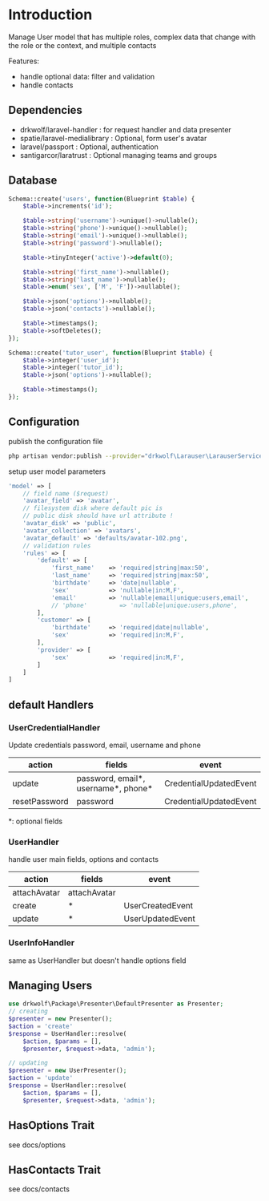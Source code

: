 # Introduction 
Manage User model that has multiple roles, complex data that change with the role or the context, and multiple contacts

Features:
- handle optional data: filter and validation
- handle contacts

## Dependencies

- drkwolf/laravel-handler : for request handler and data presenter
- spatie/laravel-medialibrary : Optional, form user's avatar
- laravel/passport : Optional, authentication
- santigarcor/laratrust : Optional managing teams and groups

## Database

```php
Schema::create('users', function(Blueprint $table) {
    $table->increments('id');

    $table->string('username')->unique()->nullable();
    $table->string('phone')->unique()->nullable();
    $table->string('email')->unique()->nullable();
    $table->string('password')->nullable();

    $table->tinyInteger('active')->default(0);

    $table->string('first_name')->nullable();
    $table->string('last_name')->nullable();
    $table->enum('sex', ['M', 'F'])->nullable();

    $table->json('options')->nullable();
    $table->json('contacts')->nullable();

    $table->timestamps();
    $table->softDeletes();
});

Schema::create('tutor_user', function(Blueprint $table) {
    $table->integer('user_id');
    $table->integer('tutor_id');
    $table->json('options')->nullable();

    $table->timestamps();
});
```

## Configuration

publish the configuration file
```bash
php artisan vendor:publish --provider="drkwolf\Larauser\LarauserServiceProvider" --tag="config"
```

setup user model parameters

```php
'model' => [
    // field name ($request)
    'avatar_field' => 'avatar',
    // filesystem disk where default pic is
    // public disk should have url attribute !
    'avatar_disk' => 'public',
    'avatar_collection' => 'avatars',
    'avatar_default' => 'defaults/avatar-102.png',
    // validation rules
    'rules' => [
        'default' => [
            'first_name'    => 'required|string|max:50',
            'last_name'     => 'required|string|max:50',
            'birthdate'     => 'date|nullable',
            'sex'           => 'nullable|in:M,F',
            'email'         => 'nullable|email|unique:users,email',
            // 'phone'         => 'nullable|unique:users,phone',
        ],
        'customer' => [
            'birthdate'     => 'required|date|nullable',
            'sex'           => 'required|in:M,F',
        ],
        'provider' => [
            'sex'           => 'required|in:M,F',
        ]
    ]
]
```

## default Handlers

### UserCredentialHandler

Update credentials password, email, username and phone
 
| action        | fields                              | event                  |
| ------------- | ----------------------------------- | ---------------------- |
| update        | password, email*, username*, phone* | CredentialUpdatedEvent |
| resetPassword | password                            | CredentialUpdatedEvent |

*: optional fields

### UserHandler

handle user main fields, options and contacts

| action       | fields       | event            |
| ------------ | ------------ | ---------------- |
| attachAvatar | attachAvatar |                  |
| create       | *            | UserCreatedEvent |
| update       | *            | UserUpdatedEvent |

### UserInfoHandler

same as UserHandler but doesn't handle options field

## Managing Users

```php
use drkwolf\Package\Presenter\DefaultPresenter as Presenter;
// creating 
$presenter = new Presenter();
$action = 'create'
$response = UserHandler::resolve(
    $action, $params = [],
    $presenter, $request->data, 'admin');

// updating
$presenter = new UserPresenter();
$action = 'update'
$response = UserHandler::resolve(
    $action, $params = [],
    $presenter, $request->data, 'admin');
```

## HasOptions Trait

see docs/options

## HasContacts Trait

see docs/contacts